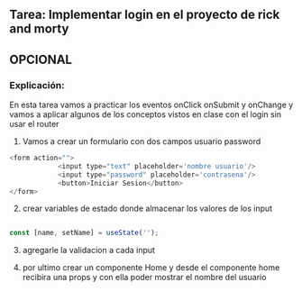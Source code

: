 ## Tarea: Implementar login en el proyecto de rick and morty

## OPCIONAL

### Explicación:
En esta tarea vamos a practicar los eventos onClick onSubmit y onChange y vamos a aplicar algunos de los conceptos vistos en clase con el login sin usar el router



1. Vamos a crear un formulario con dos campos
    usuario
    password

````javascript
<form action="">
            <input type="text" placeholder='nombre usuario'/>
            <input type="password" placeholder='contrasena'/>
            <button>Iniciar Sesion</button>
</form>
````

2. crear variables de estado donde almacenar los valores de los input
````javascript

const [name, setName] = useState('');

````
3. agregarle la validacion a cada input

4. por ultimo crear un componente Home y desde el componente home recibira una props y con ella poder mostrar el nombre del usuario

